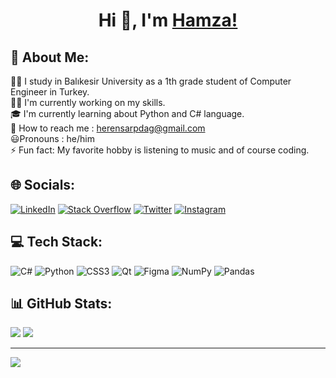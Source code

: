 <h1 align="center">Hi 👋, I'm  <a href="https://github.com/Hamza-Eren/">Hamza!</a> </h1>

## 💫 About Me:
 👨‍🎓 I study in Balıkesir University as a 1th grade student of Computer Engineer in Turkey.<br> 👨‍💻 I'm currently working on my skills.<br> 🎓 I'm currently learning about Python and C# language.<br> 📱 How to reach me : herensarpdag@gmail.com<br> 😃Pronouns : he/him<br> ⚡ Fun fact: My favorite hobby is listening to music and of course coding.

## 🌐 Socials:
[![LinkedIn](https://img.shields.io/badge/LinkedIn-%230077B5.svg?logo=linkedin&logoColor=white)](https://linkedin.com/in/hamza-eren-sarpdağ-a728b8272/) [![Stack Overflow](https://img.shields.io/badge/-Stackoverflow-FE7A16?logo=stack-overflow&logoColor=white)](https://stackoverflow.com/users/21659338) [![Twitter](https://img.shields.io/badge/-Twitter-00acee?style=flat-square&logo=Twitter&logoColor=white)](https://twitter.com/H4mz4Eren) [![Instagram](https://img.shields.io/badge/-Instagram-e4405f?style=flat-square&logo=Instagram&logoColor=white)](https://www.instagram.com/hamzaerensarpdag/)

## 💻 Tech Stack:
![C#](https://img.shields.io/badge/c%23-%23239120.svg?style=for-the-badge&logo=c-sharp&logoColor=white) ![Python](https://img.shields.io/badge/python-3670A0?style=for-the-badge&logo=python&logoColor=ffdd54) ![CSS3](https://img.shields.io/badge/css3-%231572B6.svg?style=for-the-badge&logo=css3&logoColor=white) ![Qt](https://img.shields.io/badge/Qt-%23217346.svg?style=for-the-badge&logo=Qt&logoColor=white) 	![Figma](https://img.shields.io/badge/figma-%23F24E1E.svg?style=for-the-badge&logo=figma&logoColor=white) ![NumPy](https://img.shields.io/badge/numpy-%23013243.svg?style=for-the-badge&logo=numpy&logoColor=white) ![Pandas](https://img.shields.io/badge/pandas-%23150458.svg?style=for-the-badge&logo=pandas&logoColor=white)

## 📊 GitHub Stats:
![](https://github-readme-stats.vercel.app/api/top-langs/?username=Hamza-Eren&layout=compact&langs_count=16&theme=dracula)
![](https://github-readme-stats.vercel.app/api?username=Hamza-Eren&show_icons=true&theme=dracula&include_all_commits=true&count_private=true&hide=issues)

---
[![](https://visitcount.itsvg.in/api?id=Hamza-Eren&icon=3&color=0)](https://visitcount.itsvg.in)
